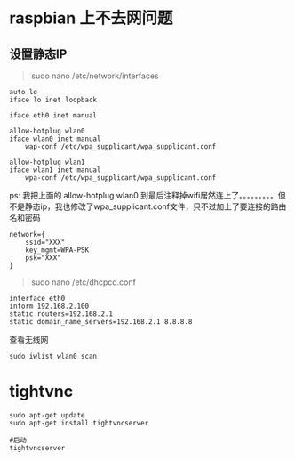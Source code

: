 # raspbian 上不去网问题
## 设置静态IP
> sudo nano /etc/network/interfaces
```
auto lo
iface lo inet loopback

iface eth0 inet manual

allow-hotplug wlan0
iface wlan0 inet manual
    wap-conf /etc/wpa_supplicant/wpa_supplicant.conf

allow-hotplug wlan1
iface wlan1 inet manual
    wpa-conf /etc/wpa_supplicant/wpa_supplicant.conf
```
ps: 我把上面的 allow-hotplug wlan0 到最后注释掉wifi居然连上了。。。。。。。。。但不是静态ip，我也修改了wpa_supplicant.conf文件，只不过加上了要连接的路由名和密码
```
network={
    ssid="XXX"
    key_mgmt=WPA-PSK
    psk="XXX"
}
```

> sudo nano /etc/dhcpcd.conf

```
interface eth0
inform 192.168.2.100
static routers=192.168.2.1
static domain_name_servers=192.168.2.1 8.8.8.8
```
查看无线网
```
sudo iwlist wlan0 scan
```

# tightvnc

```
sudo apt-get update
sudo apt-get install tightvncserver

#启动
tightvncserver

```